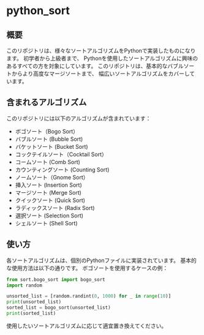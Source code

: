 # python_sort

## 概要

このリポジトリは、様々なソートアルゴリズムをPythonで実装したものになります。
初学者から上級者まで、
Pythonを使用したソートアルゴリズムに興味のあるすべての方を対象にしています。
このリポジトリは、基本的なバブルソートからより高度なマージソートまで、
幅広いソートアルゴリズムをカバーしています。

## 含まれるアルゴリズム

このリポジトリには以下のアルゴリズムが含まれています：

- ボゴソート（Bogo Sort）
- バブルソート (Bubble Sort)
- バケットソート (Bucket Sort)
- コックテイルソート（Cocktail Sort）
- コームソート (Comb Sort)
- カウンティングソート (Counting Sort)
- ノームソート（Gnome Sort）
- 挿入ソート (Insertion Sort)
- マージソート (Merge Sort)
- クイックソート (Quick Sort)
- ラディックスソート (Radix Sort)
- 選択ソート (Selection Sort)
- シェルソート (Shell Sort)

## 使い方

各ソートアルゴリズムは、個別のPythonファイルに実装されています。
基本的な使用方法は以下の通りです。
ボゴソートを使用するケースの例：

```python
from sort.bogo_sort import bogo_sort
import random

unsorted_list = [random.randint(0, 1000) for _ in range(10)]
print(unsorted_list)
sorted_list = bogo_sort(unsorted_list)
print(sorted_list)
```
使用したいソートアルゴリズムに応じて適宜置き換えてください。

